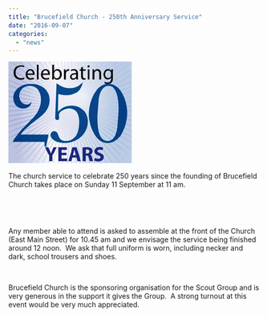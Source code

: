 ```yaml
---
title: "Brucefield Church - 250th Anniversary Service"
date: "2016-09-07"
categories: 
  - "news"
---
```


[![250posterlight](images/25dcd-250posterlight.jpg)](https://7thwhitburnscouts.org.uk/wp-content/uploads/2022/01/25dcd-250posterlight.jpg)

The church service to celebrate 250 years since the founding of Brucefield Church takes place on Sunday 11 September at 11 am.

 

 

Any member able to attend is asked to assemble at the front of the Church (East Main Street) for 10.45 am and we envisage the service being finished around 12 noon.  We ask that full uniform is worn, including necker and dark, school trousers and shoes.

 

Brucefield Church is the sponsoring organisation for the Scout Group and is very generous in the support it gives the Group.  A strong turnout at this event would be very much appreciated.
